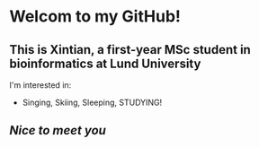 # Welcom to my GitHub!
## This is Xintian, a first-year MSc student in bioinformatics at Lund University
I'm interested in: 
- Singing, Skiing, Sleeping, STUDYING!
## *Nice to meet you*
